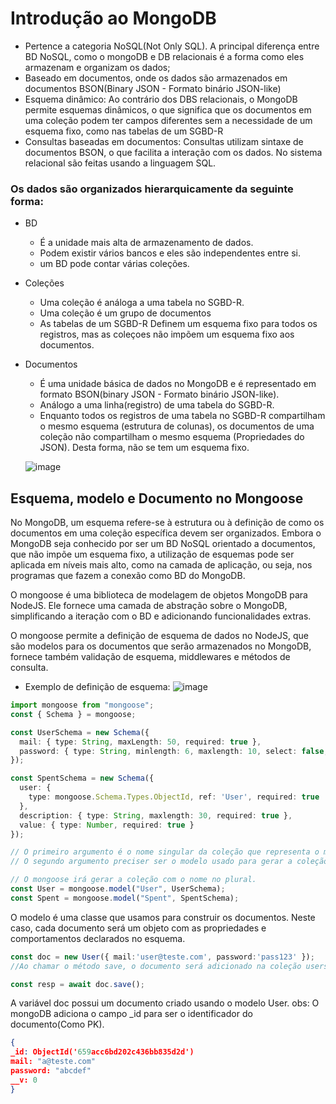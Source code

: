 # Introdução ao MongoDB
 - Pertence a categoria NoSQL(Not Only SQL). A principal diferença entre BD NoSQL, como o mongoDB e DB relacionais é a forma como eles armazenam e organizam os dados;
 - Baseado em documentos, onde os dados são armazenados em documentos BSON(Binary JSON - Formato binário JSON-like)
 - Esquema dinâmico: Ao contrário dos DBS relacionais, o MongoDB permite esquemas dinâmicos, o que significa que os documentos em uma coleção podem ter campos diferentes sem a necessidade de um esquema fixo, como nas tabelas de um SGBD-R
 - Consultas baseadas em documentos: Consultas utilizam sintaxe de documentos BSON, o que facilita a interação com os dados. No sistema relacional são feitas usando a linguagem SQL.

### Os dados são organizados hierarquicamente da seguinte forma:
- BD
  - É a unidade mais alta de armazenamento de dados.
  - Podem existir vários bancos e eles são independentes entre si.
  - um BD pode contar várias coleções.
- Coleções
    - Uma coleção é análoga a uma tabela no SGBD-R.
    - Uma coleção é um grupo de documentos
    - As tabelas de um SGBD-R Definem um esquema fixo para todos os registros, mas as coleçoes não impõem um esquema fixo aos documentos.
- Documentos
    - É uma unidade básica de dados no MongoDB e é representado em formato BSON(binary JSON - Formato binário JSON-like).
    - Análogo a uma linha(registro) de uma tabela do SGBD-R.
    - Enquanto todos os registros de uma tabela no SGBD-R compartilham o mesmo esquema (estrutura de colunas), os documentos de uma coleção não compartilham o mesmo esquema (Propriedades do JSON). Desta forma, não se tem um esquema fixo.

  ![image](https://github.com/itsmorais/web/assets/53665466/5cd7adda-5fd7-4b5d-a2ed-875c2fd6f821)

## Esquema, modelo e Documento no Mongoose
No MongoDB, um esquema refere-se à estrutura ou à definição de como os documentos em uma coleção específica devem
ser organizados. Embora o MongoDB seja conhecido por ser um BD NoSQL orientado a documentos, que não impõe um
esquema fixo, a utilização de esquemas pode ser aplicada em níveis mais alto, como na camada de aplicação, ou seja, nos
programas que fazem a conexão como BD do MongoDB.

 O mongoose é uma biblioteca de modelagem de objetos MongoDB para NodeJS.
Ele fornece uma camada de abstração sobre o MongoDB, simplificando a iteração com o BD e adicionando funcionalidades extras.

O mongoose permite a definição de esquema de dados no NodeJS, que são modelos para os documentos que serão armazenados no MongoDB, fornece também validação de esquema, middlewares e métodos de consulta.

- Exemplo de definição de esquema:
![image](https://github.com/itsmorais/web/assets/53665466/13266793-78c7-46c4-b1d6-90d0752660de)

```ts
import mongoose from "mongoose";
const { Schema } = mongoose;

const UserSchema = new Schema({
  mail: { type: String, maxLength: 50, required: true },
  password: { type: String, minlength: 6, maxlength: 10, select: false, required: true }
});

const SpentSchema = new Schema({
  user: {
    type: mongoose.Schema.Types.ObjectId, ref: 'User', required: true
  },
  description: { type: String, maxlength: 30, required: true },
  value: { type: Number, required: true }
});

// O primeiro argumento é o nome singular da coleção que representa o modelo.
// O segundo argumento preciser ser o modelo usado para gerar a coleção

// O mongoose irá gerar a coleção com o nome no plural.
const User = mongoose.model("User", UserSchema);
const Spent = mongoose.model("Spent", SpentSchema);
```

O modelo é uma classe que usamos para construir os documentos. Neste caso, cada documento será um objeto com as propriedades e comportamentos declarados no esquema.

```ts
const doc = new User({ mail:'user@teste.com', password:'pass123' });
//Ao chamar o método save, o documento será adicionado na coleção users do //MongoDB:

const resp = await doc.save();
```
A variável doc possui um documento criado usando o modelo User.
obs: O mongoDB adiciona o campo _id para ser o identificador do documento(Como PK).

```json
{
_id: ObjectId('659acc6bd202c436bb835d2d')
mail: "a@teste.com"
password: "abcdef"
__v: 0
}
```


